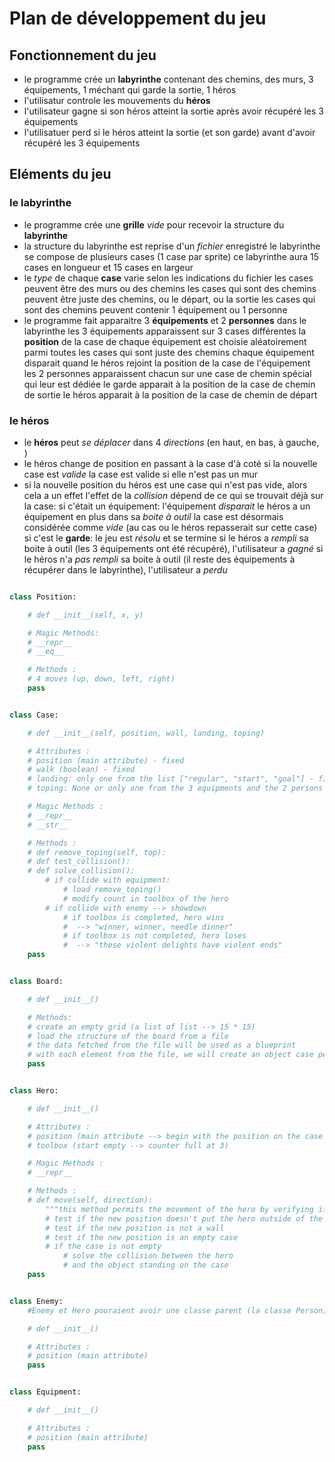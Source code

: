 # Plan de développement du jeu

## Fonctionnement du jeu

- le programme crée un **labyrinthe** contenant
    des chemins,
    des murs,
    3 équipements,
    1 méchant qui garde la sortie,
    1 héros
- l'utilisatur controle les mouvements du **héros**
- l'utilisateur gagne si son héros atteint la sortie après avoir récupéré les 3 équipements
- l'utilisatuer perd si le héros atteint la sortie (et son garde) avant d'avoir récupéré les 3 équipements

## Eléments du jeu

### le labyrinthe

- le programme crée une **grille** *vide* pour recevoir la structure du **labyrinthe**
- la structure du labyrinthe est reprise d'un *fichier* enregistré
    le labyrinthe se compose de plusieurs cases (1 case par sprite)
    ce labyrinthe aura 15 cases en longueur et 15 cases en largeur
- le *type* de chaque **case** varie selon les indications du fichier
    les cases peuvent être des murs ou des chemins
    les cases qui sont des chemins peuvent être juste des chemins, ou le départ, ou la sortie
    les cases qui sont des chemins peuvent contenir 1 équipement ou 1 personne 
- le programme fait apparaitre 3 **équipements** et 2 **personnes** dans le labyrinthe
    les 3 équipements apparaissent sur 3 cases différentes
        la **position** de la case de chaque équipement est choisie aléatoirement parmi toutes les cases qui sont juste des chemins
        chaque équipement disparait quand le héros rejoint la position de la case de l'équipement
    les 2 personnes apparaissent chacun sur une case de chemin spécial qui leur est dédiée
        le garde apparait à la position de la case de chemin de sortie
        le héros apparait à la position de la case de chemin de départ

### le héros

- le **héros** peut *se déplacer* dans 4 *directions* (en haut, en bas, à gauche, )
- le héros change de position en passant à la case d'à coté si la nouvelle case est *valide*
    la case est valide si elle n'est pas un mur
- si la nouvelle position du héros est une case qui n'est pas vide, alors cela a un effet
    l'effet de la *collision* dépend de ce qui se trouvait déjà sur la case:
    si c'était un équipement:
        l'équipement *disparait*
        le héros a un équipement en plus dans sa *boite à outil*
        la case est désormais considérée comme *vide* (au cas ou le héros repasserait sur cette case)
    si c'est le **garde**:
        le jeu est *résolu* et se termine
        si le héros a *rempli* sa boite à outil (les 3 équipements ont été récupéré), l'utilisateur a *gagné*
        si le héros n'a *pas rempli* sa boite à outil (il reste des équipements à récupérer dans le labyrinthe), l'utilisateur a *perdu*


```python

class Position:

    # def __init__(self, x, y)

    # Magic Methods:
    # __repr__
    # __eq__

    # Methods :
    # 4 moves (up, down, left, right)
    pass


class Case:

    # def __init__(self, position, wall, landing, toping)

    # Attributes :
    # position (main attribute) - fixed
    # walk (boolean) - fixed
    # landing: only one from the list ["regular", "start", "goal"] - fixed
    # toping: None or only one from the 3 equipments and the 2 persons - not fixed

    # Magic Methods :
    # __repr__
    # __str__

    # Methods :
    # def remove_toping(self, top):
    # def test_collision():
    # def solve_collision():
        # if collide with equipment:
            # load remove_toping()
            # modify count in toolbox of the hero
        # if collide with enemy --> showdown
            # if toolbox is completed, hero wins
            #  --> "winner, winner, needle dinner"
            # if toolbox is not completed, hero loses
            #  --> "these violent delights have violent ends"
    pass


class Board:

    # def __init__()

    # Methods:
    # create an empty grid (a list of list --> 15 * 15)
    # load the structure of the board from a file
    # the data fetched from the file will be used as a blueprint
    # with each element from the file, we will create an object case per element of the list to populate the grid
    pass


class Hero:

    # def __init__()

    # Attributes :
    # position (main attribute --> begin with the position on the case "start")
    # toolbox (start empty --> counter full at 3)

    # Magic Methods :
    # __repr__

    # Methods :
    # def move(self, direction):
        """this method permits the movement of the hero by verifying if the position is a valid one, and by solving eventual collisions with any object standing on the case"""
        # test if the new position doesn't put the hero outside of the board
        # test if the new position is not a wall
        # test if the new position is an empty case
        # if the case is not empty
            # solve the collision between the hero
            # and the object standing on the case
    pass


class Enemy:
    #Enemy et Hero pouraient avoir une classe parent (la classe Person)

    # def __init__()

    # Attributes :
    # position (main attribute)
    pass


class Equipment:

    # def __init__()

    # Attributes :
    # position (main attribute)
    pass

```
